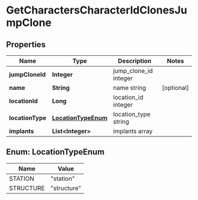 
# GetCharactersCharacterIdClonesJumpClone

## Properties
Name | Type | Description | Notes
------------ | ------------- | ------------- | -------------
**jumpCloneId** | **Integer** | jump_clone_id integer | 
**name** | **String** | name string |  [optional]
**locationId** | **Long** | location_id integer | 
**locationType** | [**LocationTypeEnum**](#LocationTypeEnum) | location_type string | 
**implants** | **List&lt;Integer&gt;** | implants array | 


<a name="LocationTypeEnum"></a>
## Enum: LocationTypeEnum
Name | Value
---- | -----
STATION | &quot;station&quot;
STRUCTURE | &quot;structure&quot;



